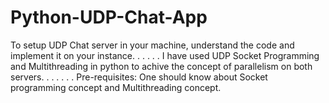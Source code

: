 # Python-UDP-Chat-App
To setup UDP Chat server in your machine, understand the code and implement it on your instance.
.
.
.
.
.
I have used UDP Socket Programming and Multithreading in python to achive the concept of parallelism on both servers.
.
.
.
.
.
.
Pre-requisites: One should know about Socket programming concept and Multithreading concept.
